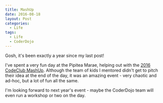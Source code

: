 ```yaml
---
title: MashUp
date: 2016-08-18
layout: Post
categories:
  - Life
tags:
  - Life
  - CoderDojo
---
```


Gosh, it's been exactly a year since my last post!

<!-- more -->

I've spent a very fun day at the Pipitea Marae, helping out with the [2016 CodeClub MashUp](https://mashup.codeclub.nz/). Although the team of kids I mentored didn't get to pitch their idea at the end of the day, it was an amazing event - very chaotic and ad-hoc, but a lot of fun all the same.

I'm looking forward to next year's event - maybe the CoderDojo team will even run a workshop or two on the day.
